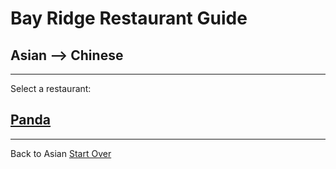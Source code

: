 # Bay Ridge Restaurant Guide
## Asian --> Chinese
---
Select a restaurant:
## [Panda](https://www.pandabrooklyn.com/)
---
Back to Asian
[Start Over](../home.md)